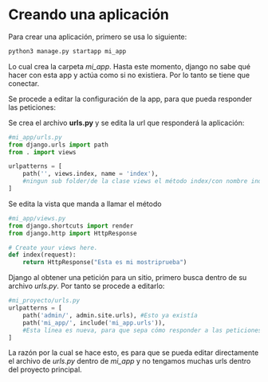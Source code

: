 # Creando una aplicación

Para crear una aplicación, primero se usa lo siguiente:

```Python
python3 manage.py startapp mi_app
```

Lo cual crea la carpeta _mi_app_. Hasta este momento, django no sabe qué hacer con esta app y actúa como si no existiera. Por lo tanto se tiene que conectar.

Se procede a editar la configuración de la app, para que pueda responder las peticiones:

Se crea el archivo **urls.py** y se edita la url que responderá la aplicación:
```Python
#mi_app/urls.py
from django.urls import path
from . import views

urlpatterns = [
    path('', views.index, name = 'index'),
    #ningun sub folder/de la clase views el método index/con nombre index
]
```

Se edita la vista que manda a llamar el método 
```Python
#mi_app/views.py
from django.shortcuts import render
from django.http import HttpResponse

# Create your views here.
def index(request):
    return HttpResponse("Esta es mi mostriprueba")
```

Django al obtener una petición para un sitio, primero busca dentro de su archivo *urls.py*. Por tanto se procede a editarlo:

```Python
#mi_proyecto/urls.py
urlpatterns = [
    path('admin/', admin.site.urls), #Esto ya existía
    path('mi_app/', include('mi_app.urls')),
    #Esta línea es nueva, para que sepa cómo responder a las peticiones a misitio:8000/mi_app/
]
```

La razón por la cual se hace esto, es para que se pueda editar directamente el archivo de _urls.py_ dentro de _mi_app_ y no tengamos muchas urls dentro del proyecto principal.